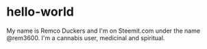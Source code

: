 # hello-world
My name is Remco Duckers and I'm on Steemit.com under the name @rem3600.
I'm a cannabis user, medicinal and spiritual.
